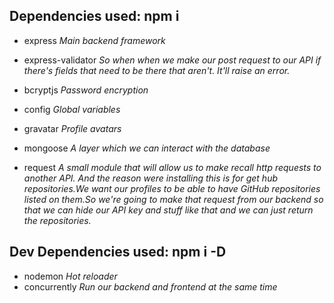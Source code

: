 ## Dependencies used: npm i
- express
   *Main backend framework*

- express-validator 
   *So when when we make our post request to our API if there's fields that need to be there that aren't. It'll raise an error.*

- bcryptjs 
   *Password encryption*

- config
   *Global variables*

- gravatar
    *Profile avatars*  

- mongoose
    *A layer which we can interact with the database*

- request 
    *A small module that will allow us to make recall http requests to another API. And the reason were installing this is for get hub repositories.We want our profiles to be able to have GitHub repositories listed on them.So we're going to make that request from our backend so that we can hide our API key and stuff like that and we can just return the repositories.*

## Dev Dependencies used: npm i -D
- nodemon
    *Hot reloader*
- concurrently
    *Run our backend and frontend at the same time*